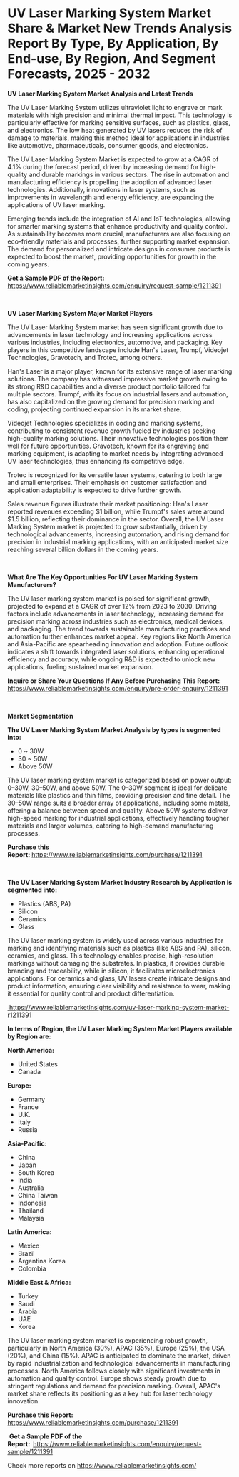 <p><h1>UV Laser Marking System Market Share & Market New Trends Analysis Report By Type, By Application, By End-use, By Region, And Segment Forecasts, 2025 - 2032</h1></p><p><strong>UV Laser Marking System Market Analysis and Latest Trends</strong></p>
<p><p>The UV Laser Marking System utilizes ultraviolet light to engrave or mark materials with high precision and minimal thermal impact. This technology is particularly effective for marking sensitive surfaces, such as plastics, glass, and electronics. The low heat generated by UV lasers reduces the risk of damage to materials, making this method ideal for applications in industries like automotive, pharmaceuticals, consumer goods, and electronics.</p><p>The UV Laser Marking System Market is expected to grow at a CAGR of 4.1% during the forecast period, driven by increasing demand for high-quality and durable markings in various sectors. The rise in automation and manufacturing efficiency is propelling the adoption of advanced laser technologies. Additionally, innovations in laser systems, such as improvements in wavelength and energy efficiency, are expanding the applications of UV laser marking. </p><p>Emerging trends include the integration of AI and IoT technologies, allowing for smarter marking systems that enhance productivity and quality control. As sustainability becomes more crucial, manufacturers are also focusing on eco-friendly materials and processes, further supporting market expansion. The demand for personalized and intricate designs in consumer products is expected to boost the market, providing opportunities for growth in the coming years.</p></p>
<p><strong>Get a Sample PDF of the Report:&nbsp;</strong> <a href="https://www.reliablemarketinsights.com/enquiry/request-sample/1211391?utm_campaign=2454&utm_medium=2&utm_source=Github&utm_content=ia&utm_term=24032025&utm_id=uv-laser-marking-system">https://www.reliablemarketinsights.com/enquiry/request-sample/1211391</a></p>
<p>&nbsp;</p>
<p><strong>UV Laser Marking System Major Market Players</strong></p>
<p><p>The UV Laser Marking System market has seen significant growth due to advancements in laser technology and increasing applications across various industries, including electronics, automotive, and packaging. Key players in this competitive landscape include Han's Laser, Trumpf, Videojet Technologies, Gravotech, and Trotec, among others.</p><p>Han's Laser is a major player, known for its extensive range of laser marking solutions. The company has witnessed impressive market growth owing to its strong R&D capabilities and a diverse product portfolio tailored for multiple sectors. Trumpf, with its focus on industrial lasers and automation, has also capitalized on the growing demand for precision marking and coding, projecting continued expansion in its market share.</p><p>Videojet Technologies specializes in coding and marking systems, contributing to consistent revenue growth fueled by industries seeking high-quality marking solutions. Their innovative technologies position them well for future opportunities. Gravotech, known for its engraving and marking equipment, is adapting to market needs by integrating advanced UV laser technologies, thus enhancing its competitive edge.</p><p>Trotec is recognized for its versatile laser systems, catering to both large and small enterprises. Their emphasis on customer satisfaction and application adaptability is expected to drive further growth. </p><p>Sales revenue figures illustrate their market positioning: Han's Laser reported revenues exceeding $1 billion, while Trumpf's sales were around $1.5 billion, reflecting their dominance in the sector. Overall, the UV Laser Marking System market is projected to grow substantially, driven by technological advancements, increasing automation, and rising demand for precision in industrial marking applications, with an anticipated market size reaching several billion dollars in the coming years.</p></p>
<p>&nbsp;</p>
<p><strong>What Are The Key Opportunities For UV Laser Marking System Manufacturers?</strong></p>
<p><p>The UV laser marking system market is poised for significant growth, projected to expand at a CAGR of over 12% from 2023 to 2030. Driving factors include advancements in laser technology, increasing demand for precision marking across industries such as electronics, medical devices, and packaging. The trend towards sustainable manufacturing practices and automation further enhances market appeal. Key regions like North America and Asia-Pacific are spearheading innovation and adoption. Future outlook indicates a shift towards integrated laser solutions, enhancing operational efficiency and accuracy, while ongoing R&D is expected to unlock new applications, fueling sustained market expansion.</p></p>
<p><strong>Inquire or Share Your Questions If Any Before Purchasing This Report:</strong> <a href="https://www.reliablemarketinsights.com/enquiry/pre-order-enquiry/1211391?utm_campaign=2454&utm_medium=2&utm_source=Github&utm_content=ia&utm_term=24032025&utm_id=uv-laser-marking-system">https://www.reliablemarketinsights.com/enquiry/pre-order-enquiry/1211391</a></p>
<p>&nbsp;</p>
<p><strong>Market Segmentation</strong></p>
<p><strong>The UV Laser Marking System Market Analysis by types is segmented into:</strong></p>
<p><ul><li>0 ~ 30W</li><li>30 ~ 50W</li><li>Above 50W</li></ul></p>
<p><p>The UV laser marking system market is categorized based on power output: 0–30W, 30–50W, and above 50W. The 0–30W segment is ideal for delicate materials like plastics and thin films, providing precision and fine detail. The 30–50W range suits a broader array of applications, including some metals, offering a balance between speed and quality. Above 50W systems deliver high-speed marking for industrial applications, effectively handling tougher materials and larger volumes, catering to high-demand manufacturing processes.</p></p>
<p><strong>Purchase this Report:&nbsp;</strong><a href="https://www.reliablemarketinsights.com/purchase/1211391?utm_campaign=2454&utm_medium=2&utm_source=Github&utm_content=ia&utm_term=24032025&utm_id=uv-laser-marking-system">https://www.reliablemarketinsights.com/purchase/1211391</a></p>
<p>&nbsp;</p>
<p><strong>The UV Laser Marking System Market Industry Research by Application is segmented into:</strong></p>
<p><ul><li>Plastics (ABS, PA)</li><li>Silicon</li><li>Ceramics</li><li>Glass</li></ul></p>
<p><p>The UV laser marking system is widely used across various industries for marking and identifying materials such as plastics (like ABS and PA), silicon, ceramics, and glass. This technology enables precise, high-resolution markings without damaging the substrates. In plastics, it provides durable branding and traceability, while in silicon, it facilitates microelectronics applications. For ceramics and glass, UV lasers create intricate designs and product information, ensuring clear visibility and resistance to wear, making it essential for quality control and product differentiation.</p></p>
<p><a href="https://www.reliablemarketinsights.com/uv-laser-marking-system-market-r1211391?utm_campaign=2454&utm_medium=2&utm_source=Github&utm_content=ia&utm_term=24032025&utm_id=uv-laser-marking-system">&nbsp;https://www.reliablemarketinsights.com/uv-laser-marking-system-market-r1211391</a></p>
<p><strong>In terms of Region, the UV Laser Marking System Market Players available by Region are:</strong></p>
<p>
    <p> <strong> North America: </strong>
        <ul>
            <li>United States</li>
            <li>Canada</li>
        </ul>
        </p> 
    <p> <strong> Europe: </strong>
        <ul>
            <li>Germany</li>
            <li>France</li>
            <li>U.K.</li>
            <li>Italy</li>
            <li>Russia</li>
        </ul>
        </p> 
    <p> <strong> Asia-Pacific: </strong>
        <ul>
            <li>China</li>
            <li>Japan</li>
            <li>South Korea</li>
            <li>India</li>
            <li>Australia</li>
            <li>China Taiwan</li>
            <li>Indonesia</li>
            <li>Thailand</li>
            <li>Malaysia</li>
        </ul>
        </p> 
    <p> <strong> Latin America: </strong>
        <ul>
            <li>Mexico</li>
            <li>Brazil</li>
            <li>Argentina Korea</li>
            <li>Colombia</li>
        </ul>
        </p> 
    <p> <strong> Middle East & Africa: </strong>
        <ul>
            <li>Turkey</li>
            <li>Saudi</li>
            <li>Arabia</li>
            <li>UAE</li>
            <li>Korea</li>
        </ul>
    </p>
    </p>
<p><p>The UV laser marking system market is experiencing robust growth, particularly in North America (30%), APAC (35%), Europe (25%), the USA (20%), and China (15%). APAC is anticipated to dominate the market, driven by rapid industrialization and technological advancements in manufacturing processes. North America follows closely with significant investments in automation and quality control. Europe shows steady growth due to stringent regulations and demand for precision marking. Overall, APAC's market share reflects its positioning as a key hub for laser technology innovation.</p></p>
<p><strong>Purchase this Report: </strong><a href="https://www.reliablemarketinsights.com/purchase/1211391?utm_campaign=2454&utm_medium=2&utm_source=Github&utm_content=ia&utm_term=24032025&utm_id=uv-laser-marking-system">https://www.reliablemarketinsights.com/purchase/1211391</a></p>
<p>&nbsp;<strong>Get a Sample PDF of the Report:&nbsp;&nbsp;</strong><a href="https://www.reliablemarketinsights.com/enquiry/request-sample/1211391?utm_campaign=2454&utm_medium=2&utm_source=Github&utm_content=ia&utm_term=24032025&utm_id=uv-laser-marking-system">https://www.reliablemarketinsights.com/enquiry/request-sample/1211391</a></p>
<p><strong></strong></p>
<p>Check more reports on <a href="https://www.reliablemarketinsights.com/?utm_campaign=2454&utm_medium=2&utm_source=Github&utm_content=ia&utm_term=24032025&utm_id=uv-laser-marking-system">https://www.reliablemarketinsights.com/</a></p>